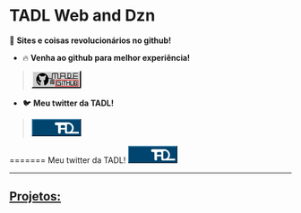 # TADL Web and Dzn
 🌟 **Sites e coisas revolucionários no github!**

- 🔥 **Venha ao github para melhor experiência!** 
> <img src="imagens_especiais/botaogit.png" style="width:88px;height:31px;">
 <a href="https://github.com/PNWMgithubBR/pnwmgithubbr.github.io">
</a>


- 🐦 **Meu twitter da TADL!**
> <img src="imagens_especiais/twitter.gif" style="width:88px;height:31px;">
=======
Meu twitter da TADL!
<a href="https://twitter.com/tadldzn">
<img src="imagens_especiais/twitter.gif" style="width:88px;height:31px;">

</a>
<a href="https://twitter.com/pnwmdzn">

---

## Projetos:
<!--- Preencher isso depois ---!> 
